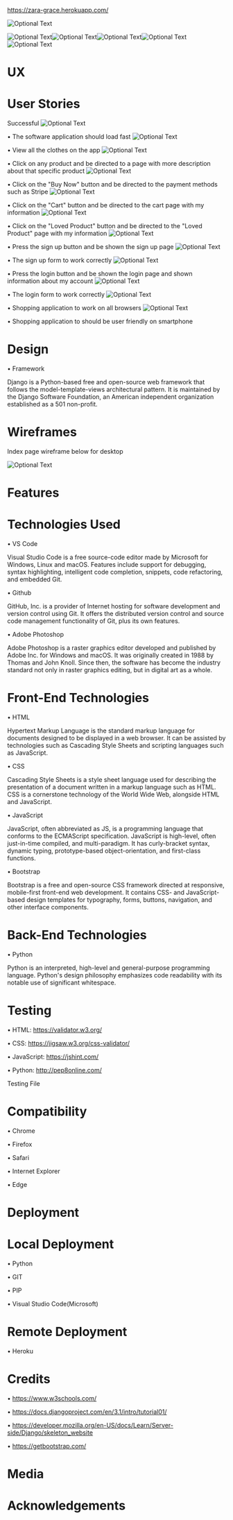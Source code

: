 https://zara-grace.herokuapp.com/

![Optional Text](../master/static/img/zara-grace-screenshot.PNG)


![Optional Text](../master/static/img/zara-moble-screenshot.PNG)![Optional Text](../master/static/img/zara-product-screenshot.PNG)![Optional Text](../master/static/img/zara-materials.PNG)![Optional Text](../master/static/img/zara-footer-screenshot.PNG)![Optional Text](../master/static/img/zara-design.PNG)

# UX


# User Stories

Successful   ![Optional Text](../master/static/img/green-correct.png)

• The software application should load fast  ![Optional Text](../master/static/img/green-correct.png)

• View all the clothes on the app   ![Optional Text](../master/static/img/green-correct.png)

• Click on any product and be directed to a page with more description about that specific product   ![Optional Text](../master/static/img/green-correct.png)

• Click on the "Buy Now" button and be directed to the payment methods such as Stripe   ![Optional Text](../master/static/img/green-correct.png)

• Click on the "Cart" button and be directed to the cart page with my information   ![Optional Text](../master/static/img/green-correct.png)

• Click on the "Loved Product" button and be directed to the "Loved Product" page with my information   ![Optional Text](../master/static/img/green-correct.png)

• Press the sign up button and be shown the sign up page   ![Optional Text](../master/static/img/green-correct.png)

• The sign up form to work correctly   ![Optional Text](../master/static/img/green-correct.png)

• Press the login button and be shown the login page and shown information about my account   ![Optional Text](../master/static/img/green-correct.png)

• The login form to work correctly   ![Optional Text](../master/static/img/green-correct.png)

• Shopping application to work on all browsers   ![Optional Text](../master/static/img/green-correct.png)

• Shopping application to should be user friendly on smartphone


# Design

  • Framework
  
  Django is a Python-based free and open-source web framework that follows the model-template-views architectural pattern. It is maintained by the Django Software Foundation, an American independent organization established as a 501 non-profit.

# Wireframes

Index page wireframe below for desktop

![Optional Text](../master/static/img/zara-wireframe-1.png)

# Features


# Technologies Used

• VS Code 

Visual Studio Code is a free source-code editor made by Microsoft for Windows, Linux and macOS. Features include support for debugging, syntax highlighting, intelligent code completion, snippets, code refactoring, and embedded Git.

• Github

GitHub, Inc. is a provider of Internet hosting for software development and version control using Git. It offers the distributed version control and source code management functionality of Git, plus its own features.

• Adobe Photoshop

Adobe Photoshop is a raster graphics editor developed and published by Adobe Inc. for Windows and macOS. It was originally created in 1988 by Thomas and John Knoll. Since then, the software has become the industry standard not only in raster graphics editing, but in digital art as a whole.


   # Front-End Technologies
   
   • HTML

Hypertext Markup Language is the standard markup language for documents designed to be displayed in a web browser. It can be assisted by technologies such as Cascading Style Sheets and scripting languages such as JavaScript.

• CSS

Cascading Style Sheets is a style sheet language used for describing the presentation of a document written in a markup language such as HTML. CSS is a cornerstone technology of the World Wide Web, alongside HTML and JavaScript.

• JavaScript

JavaScript, often abbreviated as JS, is a programming language that conforms to the ECMAScript specification. JavaScript is high-level, often just-in-time compiled, and multi-paradigm. It has curly-bracket syntax, dynamic typing, prototype-based object-orientation, and first-class functions.

• Bootstrap

Bootstrap is a free and open-source CSS framework directed at responsive, mobile-first front-end web development. It contains CSS- and JavaScript-based design templates for typography, forms, buttons, navigation, and other interface components.
   
   # Back-End Technologies
   
   • Python

Python is an interpreted, high-level and general-purpose programming language. Python's design philosophy emphasizes code readability with its notable use of significant whitespace.
   
   
# Testing

• HTML: https://validator.w3.org/


• CSS:  https://jigsaw.w3.org/css-validator/


• JavaScript: https://jshint.com/


• Python: http://pep8online.com/


Testing File


# Compatibility
• Chrome 

• Firefox

• Safari 

• Internet Explorer

• Edge

# Deployment

  # Local Deployment
  
  • Python 
  
  • GIT 
  
  • PIP
  
  • Visual Studio Code(Microsoft)
  
  # Remote Deployment
  
  •  Heroku
  
# Credits

• https://www.w3schools.com/

• https://docs.djangoproject.com/en/3.1/intro/tutorial01/

• https://developer.mozilla.org/en-US/docs/Learn/Server-side/Django/skeleton_website

• https://getbootstrap.com/

# Media

# Acknowledgements


